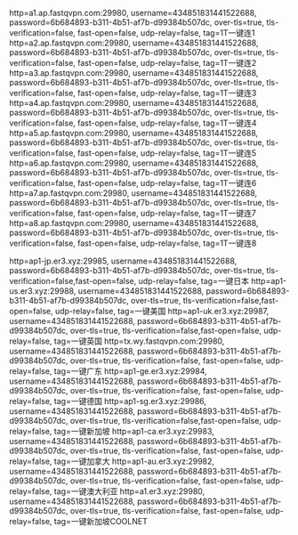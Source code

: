 http=a1.ap.fastqvpn.com:29980, username=434851831441522688, password=6b684893-b311-4b51-af7b-d99384b507dc, over-tls=true, tls-verification=false, fast-open=false, udp-relay=false, tag=1T一键连1
http=a2.ap.fastqvpn.com:29980, username=434851831441522688, password=6b684893-b311-4b51-af7b-d99384b507dc, over-tls=true, tls-verification=false, fast-open=false, udp-relay=false, tag=1T一键连2
http=a3.ap.fastqvpn.com:29980, username=434851831441522688, password=6b684893-b311-4b51-af7b-d99384b507dc, over-tls=true, tls-verification=false, fast-open=false, udp-relay=false, tag=1T一键连3
http=a4.ap.fastqvpn.com:29980, username=434851831441522688, password=6b684893-b311-4b51-af7b-d99384b507dc, over-tls=true, tls-verification=false, fast-open=false, udp-relay=false, tag=1T一键连4
http=a5.ap.fastqvpn.com:29980, username=434851831441522688, password=6b684893-b311-4b51-af7b-d99384b507dc, over-tls=true, tls-verification=false, fast-open=false, udp-relay=false, tag=1T一键连5
http=a6.ap.fastqvpn.com:29980, username=434851831441522688, password=6b684893-b311-4b51-af7b-d99384b507dc, over-tls=true, tls-verification=false, fast-open=false, udp-relay=false, tag=1T一键连6
http=a7.ap.fastqvpn.com:29980, username=434851831441522688, password=6b684893-b311-4b51-af7b-d99384b507dc, over-tls=true, tls-verification=false, fast-open=false, udp-relay=false, tag=1T一键连7
http=a8.ap.fastqvpn.com:29980, username=434851831441522688, password=6b684893-b311-4b51-af7b-d99384b507dc, over-tls=true, tls-verification=false, fast-open=false, udp-relay=false, tag=1T一键连8

http=ap1-jp.er3.xyz:29985, username=434851831441522688, password=6b684893-b311-4b51-af7b-d99384b507dc, over-tls=true, tls-verification=false,fast-open=false, udp-relay=false, tag=一键日本
http=ap1-us.er3.xyz:29988, username=434851831441522688, password=6b684893-b311-4b51-af7b-d99384b507dc, over-tls=true, tls-verification=false,fast-open=false, udp-relay=false, tag=一键美国
http=ap1-uk.er3.xyz:29987, username=434851831441522688, password=6b684893-b311-4b51-af7b-d99384b507dc, over-tls=true, tls-verification=false,fast-open=false, udp-relay=false, tag=一键英国
http=tx.wy.fastqvpn.com:29980, username=434851831441522688, password=6b684893-b311-4b51-af7b-d99384b507dc, over-tls=true, tls-verification=false, fast-open=false, udp-relay=false, tag=一键广东
http=ap1-ge.er3.xyz:29984, username=434851831441522688, password=6b684893-b311-4b51-af7b-d99384b507dc, over-tls=true, tls-verification=false, fast-open=false, udp-relay=false, tag=一键德国
http=ap1-sg.er3.xyz:29986, username=434851831441522688, password=6b684893-b311-4b51-af7b-d99384b507dc, over-tls=true, tls-verification=false,fast-open=false, udp-relay=false, tag=一键新加坡
http=ap1-ca.er3.xyz:29983, username=434851831441522688, password=6b684893-b311-4b51-af7b-d99384b507dc, over-tls=true, tls-verification=false, fast-open=false, udp-relay=false, tag=一键加拿大
http=ap1-au.er3.xyz:29982, username=434851831441522688, password=6b684893-b311-4b51-af7b-d99384b507dc, over-tls=true, tls-verification=false, fast-open=false, udp-relay=false, tag=一键澳大利亚
http=a1.er3.xyz:29980, username=434851831441522688, password=6b684893-b311-4b51-af7b-d99384b507dc, over-tls=true, tls-verification=false, fast-open=false, udp-relay=false, tag=一键新加坡COOLNET
